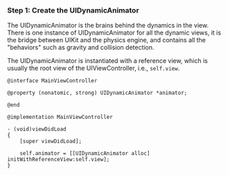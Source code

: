 ### Step 1: Create the UIDynamicAnimator

The UIDynamicAnimator is the brains behind the dynamics in the view. There is one instance of UIDynamicAnimator for all the dynamic views, it is the bridge between UIKit and the physics engine, and contains all the "behaviors" such as gravity and collision detection.

The UIDynamicAnimator is instantiated with a reference view, which is usually the root view of the UIViewController, i.e., `self.view`.

```
@interface MainViewController

@property (nonatomic, strong) UIDynamicAnimator *animator;

@end

@implementation MainViewController

- (void)viewDidLoad
{
    [super viewDidLoad];

    self.animator = [[UIDynamicAnimator alloc] initWithReferenceView:self.view];
}
```